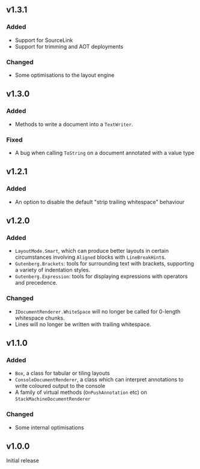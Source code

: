 v1.3.1
------

### Added

* Support for SourceLink
* Support for trimming and AOT deployments

### Changed

* Some optimisations to the layout engine

v1.3.0
------

### Added

* Methods to write a document into a `TextWriter`.


### Fixed

* A bug when calling `ToString` on a document annotated with a value type


v1.2.1
------

### Added

* An option to disable the default "strip trailing whitespace" behaviour


v1.2.0
------

### Added

* `LayoutMode.Smart`, which can produce better layouts in certain circumstances involving `Aligned` blocks with `LineBreakHint`s.
* `Gutenberg.Brackets`: tools for surrounding text with brackets, supporting a variety of indentation styles.
* `Gutenberg.Expression`: tools for displaying expressions with operators and precedence.

### Changed

* `IDocumentRenderer.WhiteSpace` will no longer be called for 0-length whitespace chunks.
* Lines will no longer be written with trailing whitespace.


v1.1.0
------

### Added

* `Box`, a class for tabular or tiling layouts
* `ConsoleDocumentRenderer`, a class which can interpret annotations to write coloured output to the console
* A family of virtual methods (`OnPushAnnotation` etc) on `StackMachineDocumentRenderer`

### Changed
* Some internal optimisations


v1.0.0
------

Initial release
